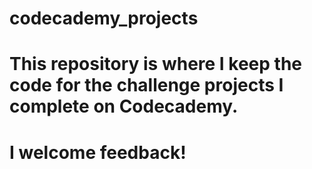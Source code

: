 # codecademy_projects
# This repository is where I keep the code for the challenge projects I complete on Codecademy.
# I welcome feedback!
